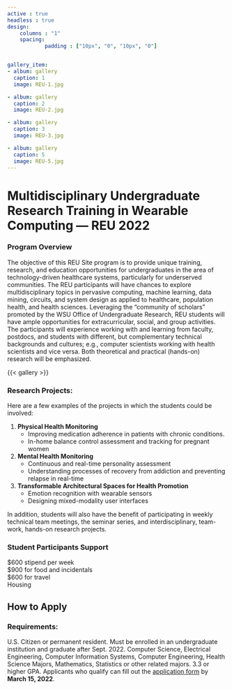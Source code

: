 ```yaml
---
active : true
headless : true
design:
    columns : "1"
    spacing:
            padding : ["10px", "0", "10px", "0"]


gallery_item:
- album: gallery
  caption: 1
  image: REU-1.jpg

- album: gallery
  caption: 2
  image: REU-2.jpg

- album: gallery
  caption: 3
  image: REU-3.jpg

- album: gallery
  caption: 5
  image: REU-5.jpg
---
```



# Multidisciplinary Undergraduate Research Training in Wearable Computing — REU 2022



### Program Overview

The objective of this REU Site program is to provide unique training, research, and education opportunities for undergraduates in the area of technology-driven healthcare systems, particularly for underserved communities. The REU participants will have chances to explore multidisciplinary topics in pervasive computing, machine learning, data mining, circuits, and system design as applied to healthcare, population health, and health sciences. Leveraging the “community of scholars” promoted by the WSU Office of Undergraduate Research, REU students will have ample opportunities for extracurricular, social, and group activities. The participants will experience working with and learning from faculty, postdocs, and students with different, but complementary technical backgrounds and cultures; e.g., computer scientists working with health scientists and vice versa. Both theoretical and practical (hands-on) research will be emphasized.


{{< gallery >}}



### Research Projects:

Here are a few examples of the projects in which the students could be involved:

1. **Physical Health Monitoring**
   * Improving medication adherence in patients with chronic conditions.
   * In-home balance control assessment and tracking for pregnant women
2. **Mental Health Monitoring**
   * Continuous and real-time personality assessment
   * Understanding processes of recovery from addiction and preventing relapse in real-time
3. **Transformable Architectural Spaces for Health Promotion**
   * Emotion recognition with wearable sensors
   * Designing mixed-modality user interfaces

In addition, students will also have the benefit of participating in weekly technical team meetings, the seminar series, and interdisciplinary, team-work, hands-on research projects.



### Student Participants Support

$600 stipend per week  
$900 for food and incidentals  
$600 for travel  
Housing

## How to Apply

### Requirements:

U.S. Citizen or permanent resident. Must be enrolled in an undergraduate institution and graduate after Sept. 2022. Computer Science, Electrical Engineering, Computer Information Systems, Computer Engineering, Health Science Majors, Mathematics, Statistics or other related majors. 3.3 or higher GPA. Applicants who qualify can fill out the [application form](https://forms.gle/x1fcGC36bhpubYXv6) by **March 15, 2022**.
